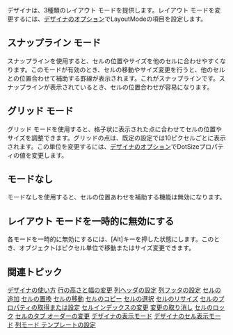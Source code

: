 デザイナは、3種類のレイアウト モードを提供します。レイアウト モードを変更するには、[デザイナのオプション](gcdocsite__documentlink?toc-item-id=2a9146c9-53dd-48ee-b6ef-a3964fe07b78)でLayoutModeの項目を設定します。

## スナップライン モード

スナップラインを使用すると、セルの位置やサイズを他のセルに合わせやすくなります。このモードが有効のとき、セルの移動やサイズ変更を行うと、他のセルとの位置合わせて補助する罫線が表示されます。これがスナップラインです。スナップラインが表示されているとき、セルの位置合わせが容易になります。

## グリッド モード

グリッド モードを使用すると、格子状に表示された点に合わせてセルの位置やサイズを調整できます。グリッドの点は、既定の設定では10ピクセルごとに表示されます。この単位を変更するには、[デザイナのオプション](gcdocsite__documentlink?toc-item-id=2a9146c9-53dd-48ee-b6ef-a3964fe07b78)でDotSizeプロパティの値を変更します。

## モードなし

モードなしを使用すると、セルの位置あわせを補助する機能は無効になります。

## レイアウト モードを一時的に無効にする

各モードを一時的に無効にするには、[Alt]キーを押した状態にします。このとき、オブジェクトはピクセル単位で移動またはサイズ変更できます。

## 関連トピック

[デザイナの使い方](gcdocsite__documentlink?toc-item-id=290de3fe-d3d8-4c1d-8d03-5ebd8b499812)
[行の高さと幅の変更](gcdocsite__documentlink?toc-item-id=e1f957a6-d73c-43d1-8daa-3af97d3ecb3b)
[列ヘッダの設定](gcdocsite__documentlink?toc-item-id=876f7e06-33fe-4cc9-9272-c2ecd453e028)
[列フッタの設定](gcdocsite__documentlink?toc-item-id=b287ebb6-e2d8-468d-917c-2c2c6703deff)
[セルの追加](gcdocsite__documentlink?toc-item-id=c2b4bf11-b4c3-4b33-be0f-cad4ba2a57eb)
[セルの置換](gcdocsite__documentlink?toc-item-id=7cb6d508-e293-4f99-81e8-c8dda0e6324f)
[セルの移動](gcdocsite__documentlink?toc-item-id=7c0b2991-1608-43fd-a0c0-95384502f7e0)
[セルのコピー](gcdocsite__documentlink?toc-item-id=3068e06c-99aa-4e9b-a59b-ca72182acbea)
[セルの選択](gcdocsite__documentlink?toc-item-id=a8249544-4ba5-41ae-acb4-7f986a97686f)
[セルのリサイズ](gcdocsite__documentlink?toc-item-id=e5c555fc-6fd7-49f7-a62a-b781470625e5)
[セルのプロパティの取得または設定](gcdocsite__documentlink?toc-item-id=b2e9a37c-afc8-4762-8587-49dcc0155c6c)
[セルインデックスの変更](gcdocsite__documentlink?toc-item-id=9811f54c-3761-4190-9a27-47e19b4e129b)
[変更の取り消し](gcdocsite__documentlink?toc-item-id=383d5a43-d261-4eca-98c1-f5ae7d29882c)
[セルのロック](gcdocsite__documentlink?toc-item-id=dcd6c239-62e1-4037-bee9-c07291d5c4a8)
[セルのタブ オーダーの変更](gcdocsite__documentlink?toc-item-id=c41293d1-c491-41f7-88a2-4ca68eb4d999)
[デザイナの表示モード](gcdocsite__documentlink?toc-item-id=f5976bbd-e81b-408d-bf95-8a9a1835740b)
[デザイナのセル表示モード](gcdocsite__documentlink?toc-item-id=02ed60f5-5850-449c-a9f9-ef57a388b4d2)
[列モード テンプレートの設定](gcdocsite__documentlink?toc-item-id=d78239db-5657-41ef-98c6-05a3b202232a)